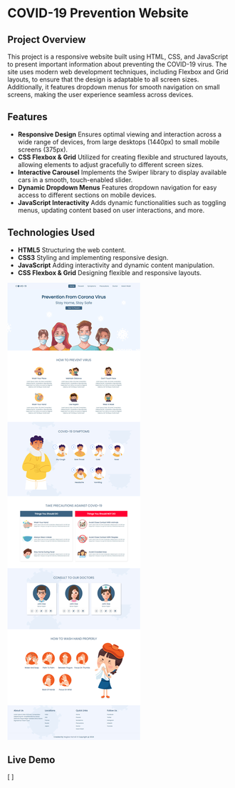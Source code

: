 # COVID-19 Prevention Website

## Project Overview

This project is a responsive website built using HTML, CSS, and JavaScript to present important information about preventing the COVID-19 virus. The site uses modern web development techniques, including Flexbox and Grid layouts, to ensure that the design is adaptable to all screen sizes. Additionally, it features dropdown menus for smooth navigation on small screens, making the user experience seamless across devices.


## Features

- **Responsive Design** Ensures optimal viewing and interaction across a wide range of devices, from    large desktops (1440px) to small mobile screens (375px).
- **CSS Flexbox & Grid** Utilized for creating flexible and structured layouts, allowing elements to adjust gracefully to different screen sizes.
- **Interactive Carousel** Implements the Swiper library to display available cars in a smooth, touch-enabled slider.
- **Dynamic Dropdown Menus** Features dropdown navigation for easy access to different sections on mobile devices.
- **JavaScript Interactivity** Adds dynamic functionalities such as toggling menus, updating content based on user interactions, and more.


## Technologies Used

- **HTML5** Structuring the web content.
- **CSS3** Styling and implementing responsive design.
- **JavaScript** Adding interactivity and dynamic content manipulation.
- **CSS Flexbox & Grid** Designing flexible and responsive layouts.

![preview img](./assets/images/preview-img.png)

## Live Demo 
[ ]
